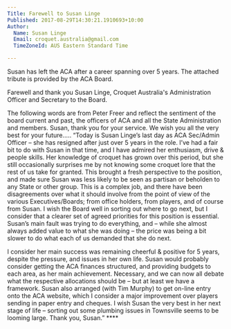 ```yaml
---
Title: Farewell to Susan Linge
Published: 2017-08-29T14:30:21.1910693+10:00
Author:
  Name: Susan Linge
  Email: croquet.australia@gmail.com
  TimeZoneId: AUS Eastern Standard Time

---
```

Susan has left the ACA after a career spanning over 5 years.  The attached tribute is provided by the ACA Board.


Farewell and thank you Susan Linge, Croquet Australia's Administration Officer and Secretary to the Board. 
 
The following words are from Peter Freer and reflect the sentiment of the board current and past, the officers of ACA and all the State Administration and members. Susan, thank you for your service. We wish you all the very best for your future..... “Today is Susan Linge’s last day as ACA Sec/Admin Officer – she has resigned after just over 5 years in the role. I’ve had a fair bit to do with Susan in that time, and I have admired her enthusiasm, drive & people skills. Her knowledge of croquet has grown over this period, but she still occasionally surprises me by not knowing some croquet lore that the rest of us take for granted. This brought a fresh perspective to the position, and made sure Susan was less likely to be seen as partisan or beholden to any State or other group. This is a complex job, and there have been disagreements over what it should involve from the point of view of the various Executives/Boards; from office holders, from players, and of course from Susan. I wish the Board well in sorting out where to go next, but I consider that a clearer set of agreed priorities for this position is essential. Susan’s main fault was trying to do everything, and – while she almost always added value to what she was doing – the price was being a bit slower to do what each of us demanded that she do next. 
 
 
 
I consider her main success was remaining cheerful & positive for 5 years, despite the pressure, and issues in her own life. Susan would probably consider getting the ACA finances structured, and providing budgets to each area, as her main achievement. Necessary, and we can now all debate what the respective allocations should be – but at least we have a framework. Susan also arranged (with Tim Murphy) to get on-line entry onto the ACA website, which I consider a major improvement over players sending in paper entry and cheques. I wish Susan the very best in her next stage of life – sorting out some plumbing issues in Townsville seems to be looming large. Thank you, Susan.” ****